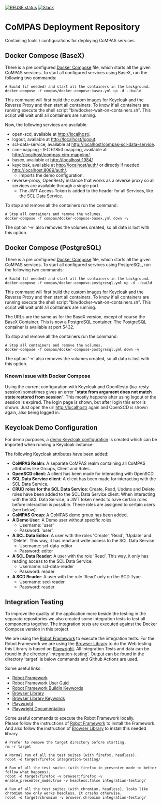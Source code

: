 <!--
SPDX-FileCopyrightText: 2021 Alliander N.V.

SPDX-License-Identifier: Apache-2.0
-->

[![REUSE status](https://api.reuse.software/badge/github.com/com-pas/compas-deployment)](https://api.reuse.software/info/github.com/com-pas/compas-deployment)
[![Slack](https://raw.githubusercontent.com/com-pas/compas-architecture/master/public/LFEnergy-slack.svg)](http://lfenergy.slack.com/)

# CoMPAS Deployment Repository
Containing tools / configurations for deploying CoMPAS services.

## Docker Compose (BaseX)
There is a pre configured [Docker Compose](compas/docker-compose-basex.yml) file, which starts all the given CoMPAS services.
To start all configured services using BaseX, run the following two commands:

```
# Build (if needed) and start all the containers in the background.
docker-compose -f compas/docker-compose-basex.yml up -d --build
```

This command will first build the custom images for Keycloak and the Reverse Proxy and then start all containers.
To know if all containers are running execute the shell script "bin/docker-wait-on-containers.sh". 
This script will wait until all containers are running.

Now, the following services are available:

- open-scd, available at [http://localhost/](http://localhost/).
- logout,  available at [http://localhost/logout](http://localhost/logout).
- scl-data-service, available at [http://localhost/compas-scl-data-service](http://localhost/compas-scl-data-service).
- cim-mapping - IEC 61850 mapping, available at [http://localhost/compas-cim-mapping/](http://localhost/compas-cim-mapping/).
- basex, available at [http://localhost:1984/](http://localhost:1984/)
- keycloak, available at [http://localhost/auth/](http://localhost/auth/) or directly if needed [http://localhost:8089/auth/](http://localhost:8089/auth/).
  - Imports the demo configuration.
- reverse-proxy, OpenResty instance that works as a reverse proxy so all services are available through a single port.
  - The JWT Access Token is added to the header for all Services, like the SCL Data Service.

To stop and remove all the containers run the command:

```
# Stop all containers and remove the volumes.
docker-compose -f compas/docker-compose-basex.yml down -v
```

The option '-v' also removes the volumes created, so all data is lost with this option.

## Docker Compose (PostgreSQL)
There is a pre configured [Docker Compose](compas/docker-compose-postgresql.yml) file, which starts all the given CoMPAS services.
To start all configured services using PostgreSQL, run the following two commands:

```
# Build (if needed) and start all the containers in the background.
docker-compose -f compas/docker-compose-postgresql.yml up -d --build
```

This command will first build the custom images for Keycloak and the Reverse Proxy and then start all containers.
To know if all containers are running execute the shell script "bin/docker-wait-on-containers.sh".
This script will wait until all containers are running.

The URLs are the same as for the BaseX version, except of course the BaseX Container. This is now a PostgreSQL
container. The PostgreSQL container is available at port 5432. 

To stop and remove all the containers run the command:

```
# Stop all containers and remove the volumes.
docker-compose -f compas/docker-compose-postgresql.yml down -v
```

The option '-v' also removes the volumes created, so all data is lost with this option.

### Known issue with Docker Compose

Using the current configuration with Keycloak and OpenResty (lua-resty-session) sometimes gives an error 
"**state from argument does not match state restored from session**". 
This mostly happens after using logout or the session is expired. The login page is shown, but after login this error is shown.
Just open the url [http://localhost/](http://localhost/) again and OpenSCD is shown again, also being logged in.

## Keycloak Demo Configuration
For demo purposes, a [demo Keycloak configuration](compas/keycloak/keycloak_compas_realm.json) is created which can be imported when
running a Keycloak instance.

The following Keycloak attributes have been added:
- **CoMPAS Realm**: A separate CoMPAS realm containing all CoMPAS attributes like Groups, Client and Roles.
- **OpenSCD client**: A client has been made for interacting with OpenSCD.
- **SCL Data Service client**: A client has been made for interacting with the SCL Data Service.
- **CRUD roles for the SCL Data Service**: Create, Read, Update and Delete roles have been added to the SCL Data Service client.
When interacting with the SCL Data Service, a JWT token needs to have certain roles before interaction is possible. 
These roles are assigned to certain users (see below).
- **CoMPAS Group**: A CoMPAS demo group has been added.
- **A Demo User**: A Demo user without specific roles.
  - Username: 'user'
  - Password: 'user'.
- **A SCL Data Editor**: A user with the roles 'Create', 'Read', 'Update' and 'Delete'. This way, it has read and write access to the SCL Data Service.
  - Username: scl-data-editor
  - Password: editor
- **A SCL Data Reader**: A user with the role 'Read'. This way, it only has reading access to the SCL Data Service.
  - Username: scl-data-reader
  - Password: reader
- **A SCD Reader**: A user with the role 'Read' only on the SCD Type.
  - Username: scd-reader
  - Password: reader

## Integration Testing

To improve the quality of the application more beside the testing in the separate repositories we also created some integration
tests to test all components together. The integration tests are executed against the Docker Compose version in this project.

We are using the [Robot Framework](https://robotframework.org/) to execute the integration tests. For the Robot Framework we are 
using the [Browser Library](https://github.com/MarketSquare/robotframework-browser) to do the Web testing. this Library is based 
on [Playwright](https://playwright.dev/). All Integration Tests and data can be found in the directory 'integration-testing'.
Output can be found in the directory 'target' is below commands and Github Actions are used.

Some useful links:
- [Robot Framework](https://robotframework.org/)
- [Robot Framework User Guid](https://robotframework.org/robotframework/latest/RobotFrameworkUserGuide.html)
- [Robot Framework BuildIn Keywords](https://robotframework.org/robotframework/latest/libraries/BuiltIn.html)
- [Browser Library](https://github.com/MarketSquare/robotframework-browser)
- [Browser Library Keywords](https://marketsquare.github.io/robotframework-browser/Browser.html)
- [Playwright](https://playwright.dev/)
- [Playwright Documentation](https://playwright.dev/docs/intro/)

Some useful commands to execute the Robot Framework locally.  
Please follow the instructions of [Robot Framework](https://robotframework.org/) to install the Framework.  
And also follow the instruction of [Browser Library](https://github.com/MarketSquare/robotframework-browser) to install this needed library.

```
# Prefer to remove the target directory before starting.
rm -r target

# Normal run of all the test suites (with firefox, headless).
robot -d target/firefox integration-testing/

# Run of all the test suites (with firefox in presenter mode to better follow what happens).
robot -d target/firefox -v browser:firefox -v enable_presenter_mode:true -v headless:false integration-testing/

# Run of all the test suites (with chromium, headless), looks like chromium now only works headless. It crashs otherwise.
robot -d target/chromium -v browser:chromium integration-testing/
```

